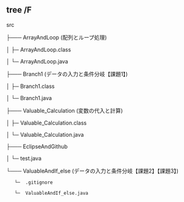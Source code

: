 ## tree /F
src

├─── ArrayAndLoop (配列とループ処理)

│   ├─ ArrayAndLoop.class

│   └─ ArrayAndLoop.java

├─── Branch1 (データの入力と条件分岐【課題1】)

│   ├─ Branch1.class

│   └─ Branch1.java

├─── Valuable_Calculation (変数の代入と計算)

│   ├─ Valuable_Calculation.class

│   └─ Valuable_Calculation.java

├─── EclipseAndGithub

│       └─ test.java

└─── ValuableAndIf_else  (データの入力と条件分岐【課題2】【課題3】)

       └─  .gitignore
       
       └─  ValuableAndIf_else.java
